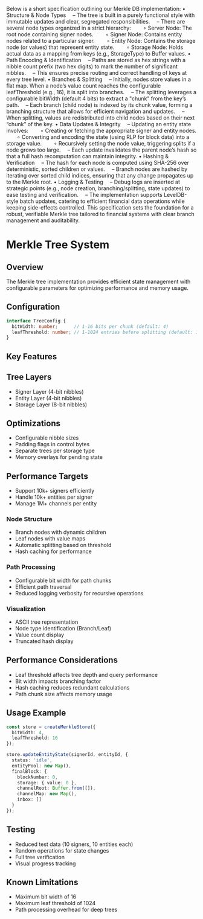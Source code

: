 Below is a short specification outlining our Merkle DB implementation:
• Structure & Node Types
 – The tree is built in a purely functional style with immutable updates and clear, segregated responsibilities.
 – There are several node types organized in a strict hierarchy:
  ∘ Server Node: The root node containing signer nodes.
  ∘ Signer Node: Contains entity nodes related to a particular signer.
  ∘ Entity Node: Contains the storage node (or values) that represent entity state.
  ∘ Storage Node: Holds actual data as a mapping from keys (e.g., StorageType) to Buffer values.
• Path Encoding & Identification
 – Paths are stored as hex strings with a nibble count prefix (two hex digits) to mark the number of significant nibbles.
 – This ensures precise routing and correct handling of keys at every tree level.
• Branches & Splitting
 – Initially, nodes store values in a flat map. When a node’s value count reaches the configurable leafThreshold (e.g., 16), it is split into branches.
 – The splitting leverages a configurable bitWidth (default 4 bits) to extract a "chunk" from the key’s path.
 – Each branch (child node) is indexed by its chunk value, forming a branching structure that allows for efficient navigation and updates.
 – When splitting, values are redistributed into child nodes based on their next “chunk” of the key.
• Data Updates & Integrity
 – Updating an entity state involves:
  ∘ Creating or fetching the appropriate signer and entity nodes.
  ∘ Converting and encoding the state (using RLP for block data) into a storage value.
  ∘ Recursively setting the node value, triggering splits if a node grows too large.
 – Each update invalidates the parent node’s hash so that a full hash recomputation can maintain integrity.
• Hashing & Verification
 – The hash for each node is computed using SHA-256 over deterministic, sorted children or values.
 – Branch nodes are hashed by iterating over sorted child indices, ensuring that any change propagates up to the Merkle root.
• Logging & Testing
 – Debug logs are inserted at strategic points (e.g., node creation, branching/splitting, state updates) to ease testing and verification.
 – The implementation supports LevelDB-style batch updates, catering to efficient financial data operations while keeping side-effects controlled.
This specification sets the foundation for a robust, verifiable Merkle tree tailored to financial systems with clear branch management and auditability.


# Merkle Tree System

## Overview
The Merkle tree implementation provides efficient state management with configurable parameters for optimizing performance and memory usage.

## Configuration
```typescript
interface TreeConfig {
  bitWidth: number;      // 1-16 bits per chunk (default: 4)
  leafThreshold: number; // 1-1024 entries before splitting (default: 16)
}
```

## Key Features

## Tree Layers
- Signer Layer (4-bit nibbles)
- Entity Layer (4-bit nibbles)
- Storage Layer (8-bit nibbles)

## Optimizations
- Configurable nibble sizes
- Padding flags in control bytes
- Separate trees per storage type
- Memory overlays for pending state

## Performance Targets
- Support 10k+ signers efficiently
- Handle 10k+ entities per signer
- Manage 1M+ channels per entity

### Node Structure
- Branch nodes with dynamic children
- Leaf nodes with value maps
- Automatic splitting based on threshold
- Hash caching for performance

### Path Processing
- Configurable bit width for path chunks
- Efficient path traversal
- Reduced logging verbosity for recursive operations

### Visualization
- ASCII tree representation
- Node type identification (Branch/Leaf)
- Value count display
- Truncated hash display

## Performance Considerations
- Leaf threshold affects tree depth and query performance
- Bit width impacts branching factor
- Hash caching reduces redundant calculations
- Path chunk size affects memory usage

## Usage Example
```typescript
const store = createMerkleStore({ 
  bitWidth: 4, 
  leafThreshold: 16 
});

store.updateEntityState(signerId, entityId, {
  status: 'idle',
  entityPool: new Map(),
  finalBlock: {
    blockNumber: 0,
    storage: { value: 0 },
    channelRoot: Buffer.from([]),
    channelMap: new Map(),
    inbox: []
  }
});
```

## Testing
- Reduced test data (10 signers, 10 entities each)
- Random operations for state changes
- Full tree verification
- Visual progress tracking

## Known Limitations
- Maximum bit width of 16
- Maximum leaf threshold of 1024
- Path processing overhead for deep trees 

